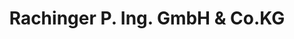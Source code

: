 ---
title: "Rachinger P. Ing. GmbH & Co.KG"
url: /forchheim/rachinger-p-ing-gmbh-und-co-kg/
shop: Autowerkstatt
---